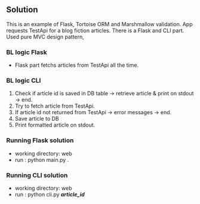 ## Solution

This is an example of Flask, Tortoise ORM and Marshmallow validation. App requests TestApi for a blog fiction articles.
There is a Flask and CLI part. Used pure MVC design pattern,

### BL logic Flask

- Flask part fetchs articles from TestApi all the time.

### BL logic CLI

1. Check if article id is saved in DB table -> retrieve article & print on stdout -> end.
2. Try to fetch article from TestApi.
3. If article id not returned from TestApi -> error messages -> end.
4. Save article to DB
5. Print formatted article on stdout.

### Running Flask solution
- working directory: web 
- run : python main.py .

### Running CLI solution
- working directory: web 
- run : python cli.py ***article_id***

